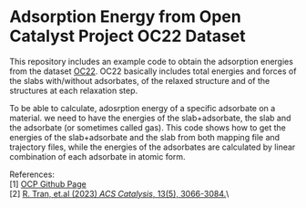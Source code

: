 # Adsorption Energy from Open Catalyst Project OC22 Dataset

This repository includes an example code to obtain the adsorption energies from the dataset [OC22](https://github.com/Open-Catalyst-Project/ocp/blob/main/DATASET.md#open-catalyst-2022-oc22). OC22 basically includes total energies and forces of the slabs with/without adsorbates, of the relaxed structure and of the structures at each relaxation step.

To be able to calculate, adosrption energy of a specific adsorbate on a material. we need to have the energies of the slab+adsorbate, the slab and the adsorbate (or sometimes called gas). This code shows how to get the energies of the slab+adsorbate and the slab from both mapping file and trajectory files, while the energies of the adsorbates are calculated by linear combination of each adsorbate in atomic form.

References:\
[1] [OCP Github Page](https://github.com/Open-Catalyst-Project/ocp)\
[2] [R. Tran, et.al (2023) *ACS Catalysis*, 13(5), 3066-3084.](https://pubs.acs.org/doi/10.1021/acscatal.2c05426)\
